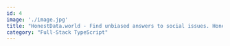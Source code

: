 ```yaml
---
id: 4
image: './image.jpg'
title: "HonestData.world - Find unbiased answers to social issues. Honest Data plugs in to hundreds of publicly available datasets and let you plot the data how you choose."
category: "Full-Stack TypeScript"
---
```

